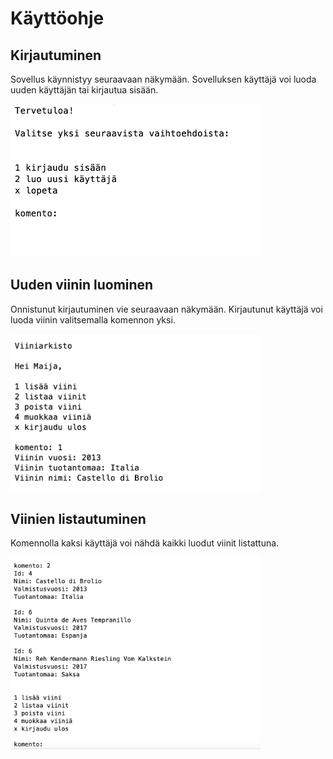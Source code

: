 
# Käyttöohje

## Kirjautuminen

Sovellus käynnistyy seuraavaan näkymään. Sovelluksen käyttäjä voi luoda uuden käyttäjän tai kirjautua sisään. 

<img src="https://github.com/sritala/ot-harjoitustyo/blob/master/dokumentaatio/kuvat/ohjeet.png" width="400">

## Uuden viinin luominen

Onnistunut kirjautuminen vie seuraavaan näkymään. Kirjautunut käyttäjä voi luoda viinin valitsemalla komennon yksi.

<img src="https://github.com/sritala/ot-harjoitustyo/blob/master/dokumentaatio/kuvat/ohjeet2.png" width="400">

## Viinien listautuminen

Komennolla kaksi käyttäjä voi nähdä kaikki luodut viinit listattuna. 

<img src="https://github.com/sritala/ot-harjoitustyo/blob/master/dokumentaatio/kuvat/ohjeet4.png" width="400">
